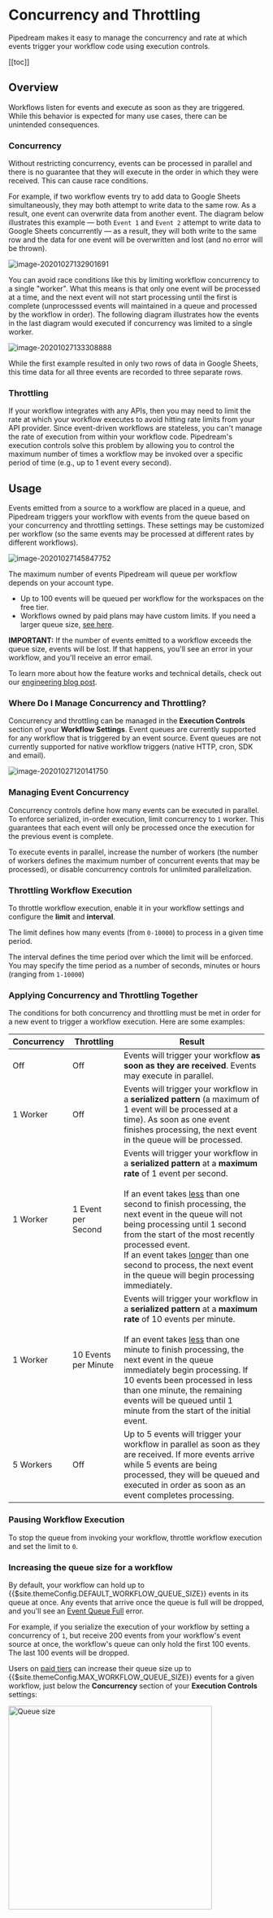# Concurrency and Throttling

Pipedream makes it easy to manage the concurrency and rate at which events trigger your workflow code using execution controls.

[[toc]]

## Overview

Workflows listen for events and execute as soon as they are triggered. While this behavior is expected for many use cases, there can be unintended consequences.

### Concurrency

Without restricting concurrency, events can be processed in parallel and there is no guarantee that they will execute in the order in which they were received. This can cause race conditions.

For example, if two workflow events try to add data to Google Sheets simultaneously, they may both attempt to write data to the same row. As a result, one event can overwrite data from another event. The diagram below illustrates this example — both `Event 1` and `Event 2` attempt to write data to Google Sheets concurrently — as a result, they will both write to the same row and the data for one event will be overwritten and lost (and no error will be thrown).

![image-20201027132901691](./images/image-20201027132901691.png)

You can avoid race conditions like this by limiting workflow concurrency to a single "worker". What this means is that only one event will be processed at a time, and the next event will not start processing until the first is complete (unprocesssed events will maintained in a queue and processed by the workflow in order). The following diagram illustrates how the events in the last diagram would executed if concurrency was limited to a single worker.

![image-20201027133308888](./images/image-20201027133308888.png)

While the first example resulted in only two rows of data in Google Sheets, this time data for all three events are recorded to three separate rows.

### Throttling

If your workflow integrates with any APIs, then you may need to limit the rate at which your workflow executes to avoid hitting rate limits from your API provider. Since event-driven workflows are stateless, you can't manage the rate of execution from within your workflow code. Pipedream's execution controls solve this problem by allowing you to control the maximum number of times a workflow may be invoked over a specific period of time (e.g., up to 1 event every second).

## Usage

Events emitted from a source to a workflow are placed in a queue, and Pipedream triggers your workflow with events from the queue based on your concurrency and throttling settings. These settings may be customized per workflow (so the same events may be processed at different rates by different workflows).

![image-20201027145847752](./images/image-20201027145847752.png)

The maximum number of events Pipedream will queue per workflow depends on your account type.

- Up to 100 events will be queued per workflow for the workspaces on the free tier.
- Workflows owned by paid plans may have custom limits. If you need a larger queue size, [see here](#increasing-the-queue-size-for-a-workflow).

**IMPORTANT:** If the number of events emitted to a workflow exceeds the queue size, events will be lost. If that happens, you'll see an error in your workflow, and you'll receive an error email.

To learn more about how the feature works and technical details, check out our [engineering blog post](https://blog.pipedream.com/concurrency-controls-design/).

### Where Do I Manage Concurrency and Throttling?

Concurrency and throttling can be managed in the **Execution Controls** section of your **Workflow Settings**. Event queues are currently supported for any workflow that is triggered by an event source. Event queues are not currently supported for native workflow triggers (native HTTP, cron, SDK and email).

![image-20201027120141750](./images/image-20201027120141750.png)

### Managing Event Concurrency

Concurrency controls define how many events can be executed in parallel. To enforce serialized, in-order execution, limit concurrency to `1` worker. This guarantees that each event will only be processed once the execution for the previous event is complete.

To execute events in parallel, increase the number of workers (the number of workers defines the maximum number of concurrent events that may be processed), or disable concurrency controls for unlimited parallelization.

### Throttling Workflow Execution

To throttle workflow execution, enable it in your workflow settings and configure the **limit** and **interval**.

The limit defines how many events (from `0-10000`) to process in a given time period.

The interval defines the time period over which the limit will be enforced. You may specify the time period as a number of seconds, minutes or hours (ranging from `1-10000`)

### Applying Concurrency and Throttling Together

The conditions for both concurrency and throttling must be met in order for a new event to trigger a workflow execution. Here are some examples:

| Concurrency | Throttling           | Result                                                                                                                                                                                                                                                                                                                                                                                                                                                |
| ----------- | -------------------- | ----------------------------------------------------------------------------------------------------------------------------------------------------------------------------------------------------------------------------------------------------------------------------------------------------------------------------------------------------------------------------------------------------------------------------------------------------- |
| Off         | Off                  | Events will trigger your workflow **as soon as they are received**. Events may execute in parallel.                                                                                                                                                                                                                                                                                                                                                   |
| 1 Worker    | Off                  | Events will trigger your workflow in a **serialized pattern** (a maximum of 1 event will be processed at a time). As soon as one event finishes processing, the next event in the queue will be processed.                                                                                                                                                                                                                                            |
| 1 Worker    | 1 Event per Second   | Events will trigger your workflow in a **serialized pattern** at a **maximum rate** of 1 event per second. <br /><br />If an event takes <u>less</u> than one second to finish processing, the next event in the queue will not being processing until 1 second from the start of the most recently processed event. <br />If an event takes <u>longer</u> than one second to process, the next event in the queue will begin processing immediately. |
| 1 Worker    | 10 Events per Minute | Events will trigger your workflow in a **serialized pattern** at a **maximum rate** of 10 events per minute. <br /><br />If an event takes <u>less</u> than one minute to finish processing, the next event in the queue immediately begin processing. If 10 events been processed in less than one minute, the remaining events will be queued until 1 minute from the start of the initial event.<br />                                             |
| 5 Workers   | Off                  | Up to 5 events will trigger your workflow in parallel as soon as they are received. If more events arrive while 5 events are being processed, they will be queued and executed in order as soon as an event completes processing.                                                                                                                                                                                                                     |

### Pausing Workflow Execution

To stop the queue from invoking your workflow, throttle workflow execution and set the limit to `0`.

### Increasing the queue size for a workflow

By default, your workflow can hold up to {{$site.themeConfig.DEFAULT_WORKFLOW_QUEUE_SIZE}} events in its queue at once. Any events that arrive once the queue is full will be dropped, and you'll see an [Event Queue Full](/troubleshooting/#event-queue-full) error.

For example, if you serialize the execution of your workflow by setting a concurrency of `1`, but receive 200 events from your workflow's event source at once, the workflow's queue can only hold the first 100 events. The last 100 events will be dropped.

Users on [paid tiers](https://pipedream.com/pricing) can increase their queue size up to {{$site.themeConfig.MAX_WORKFLOW_QUEUE_SIZE}} events for a given workflow, just below the **Concurrency** section of your **Execution Controls** settings:

<div>
<img alt="Queue size" width="400" src="./images/queue-size.png">
</div>
